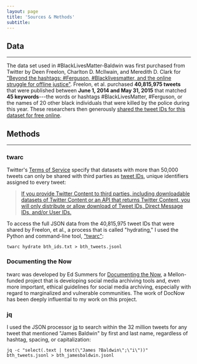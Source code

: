 ```yaml
---
layout: page
title: 'Sources & Methods'
subtitle:
---
```


## Data

---

The data set used in #BlackLivesMatter-Baldwin was first purchased from Twitter by Deen Freelon, Charlton D. McIlwain, and Meredith D. Clark for ["Beyond the hashtags: #Ferguson, #Blacklivesmatter, and the online struggle for offline justice"](http://cmsimpact.org/resource/beyond-hashtags-ferguson-blacklivesmatter-online-struggle-offline-justice/). Freelon, et al. purchased **40,815,975 tweets** that were published between **June 1, 2014 and May 31, 2015** that matched **45 keywords**---the words or hashtags #BlackLivesMatter, #Ferguson, or the names of 20 other black individuals that were killed by the police during this year. These researchers then generously [shared the tweet IDs for this dataset for free online](http://dfreelon.org/2017/01/03/beyond-the-hashtags-twitter-data/).

## Methods

---

### twarc


Twitter's [Terms of Service](https://developer.twitter.com/en/developer-terms/agreement-and-policy.html#id8) specify that datasets with more than 50,000 tweets can only be shared with third parties as [tweet IDs](https://developer.twitter.com/en/docs/basics/twitter-ids.html), unique identifiers assigned to every tweet:

>[If you provide Twitter Content to third parties, including downloadable datasets of Twitter Content or an API that returns Twitter Content, you will only distribute or allow download of Tweet IDs, Direct Message IDs, and/or User IDs.](https://developer.twitter.com/en/developer-terms/agreement-and-policy.html#id8)

To access the full JSON data from the 40,815,975 tweet IDs that were shared by Freelon, et al., a process that is called "hydrating," I used the Python and command-line tool, ["twarc"](https://github.com/DocNow/twarc):

```
twarc hydrate bth_ids.txt > bth_tweets.jsonl
```


### Documenting the Now

twarc was developed by Ed Summers for [Documenting the Now](https://www.docnow.io/), a Mellon-funded project that is developing social media archiving tools and, even more important, ethical guidelines for social media archiving, especially with regard to marginalized and vulnerable communities. The work of DocNow has been deeply influential to my work on this project.

### jq

I used the JSON processor [jq](https://stedolan.github.io/jq/) to search within the 32 million tweets for any tweet that mentioned "James Baldwin" by first and last name, regardless of hashtag, spacing, or capitalization:

```
jq -c "select(.text | test(\"James ?Baldwin\";\"i\"))" bth_tweets.jsonl > bth_jamesbaldwin.jsonl
```
